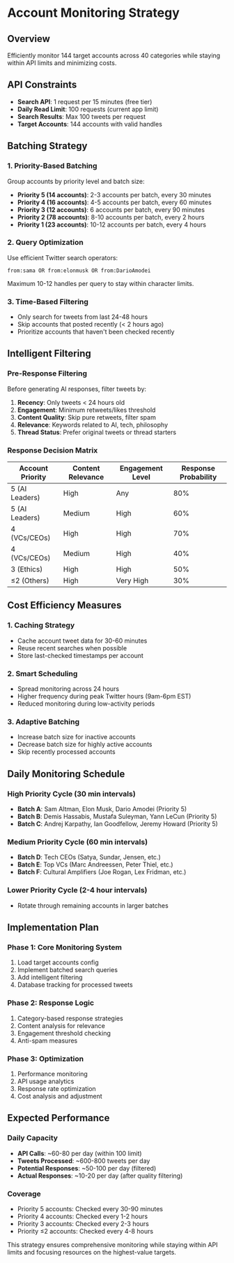 # Account Monitoring Strategy

## Overview
Efficiently monitor 144 target accounts across 40 categories while staying within API limits and minimizing costs.

## API Constraints
- **Search API**: 1 request per 15 minutes (free tier)
- **Daily Read Limit**: 100 requests (current app limit)
- **Search Results**: Max 100 tweets per request
- **Target Accounts**: 144 accounts with valid handles

## Batching Strategy

### 1. Priority-Based Batching
Group accounts by priority level and batch size:

- **Priority 5 (14 accounts)**: 2-3 accounts per batch, every 30 minutes
- **Priority 4 (16 accounts)**: 4-5 accounts per batch, every 60 minutes
- **Priority 3 (12 accounts)**: 6 accounts per batch, every 90 minutes
- **Priority 2 (78 accounts)**: 8-10 accounts per batch, every 2 hours
- **Priority 1 (23 accounts)**: 10-12 accounts per batch, every 4 hours

### 2. Query Optimization
Use efficient Twitter search operators:

```
from:sama OR from:elonmusk OR from:DarioAmodei
```

Maximum 10-12 handles per query to stay within character limits.

### 3. Time-Based Filtering
- Only search for tweets from last 24-48 hours
- Skip accounts that posted recently (< 2 hours ago)
- Prioritize accounts that haven't been checked recently

## Intelligent Filtering

### Pre-Response Filtering
Before generating AI responses, filter tweets by:

1. **Recency**: Only tweets < 24 hours old
2. **Engagement**: Minimum retweets/likes threshold
3. **Content Quality**: Skip pure retweets, filter spam
4. **Relevance**: Keywords related to AI, tech, philosophy
5. **Thread Status**: Prefer original tweets or thread starters

### Response Decision Matrix

| Account Priority | Content Relevance | Engagement Level | Response Probability |
|-----------------|-------------------|------------------|---------------------|
| 5 (AI Leaders)  | High             | Any              | 80%                 |
| 5 (AI Leaders)  | Medium           | High             | 60%                 |
| 4 (VCs/CEOs)    | High             | High             | 70%                 |
| 4 (VCs/CEOs)    | Medium           | High             | 40%                 |
| 3 (Ethics)      | High             | High             | 50%                 |
| ≤2 (Others)     | High             | Very High        | 30%                 |

## Cost Efficiency Measures

### 1. Caching Strategy
- Cache account tweet data for 30-60 minutes
- Reuse recent searches when possible
- Store last-checked timestamps per account

### 2. Smart Scheduling
- Spread monitoring across 24 hours
- Higher frequency during peak Twitter hours (9am-6pm EST)
- Reduced monitoring during low-activity periods

### 3. Adaptive Batching
- Increase batch size for inactive accounts
- Decrease batch size for highly active accounts
- Skip recently processed accounts

## Daily Monitoring Schedule

### High Priority Cycle (30 min intervals)
- **Batch A**: Sam Altman, Elon Musk, Dario Amodei (Priority 5)
- **Batch B**: Demis Hassabis, Mustafa Suleyman, Yann LeCun (Priority 5)
- **Batch C**: Andrej Karpathy, Ian Goodfellow, Jeremy Howard (Priority 5)

### Medium Priority Cycle (60 min intervals)
- **Batch D**: Tech CEOs (Satya, Sundar, Jensen, etc.)
- **Batch E**: Top VCs (Marc Andreessen, Peter Thiel, etc.)
- **Batch F**: Cultural Amplifiers (Joe Rogan, Lex Fridman, etc.)

### Lower Priority Cycle (2-4 hour intervals)
- Rotate through remaining accounts in larger batches

## Implementation Plan

### Phase 1: Core Monitoring System
1. Load target accounts config
2. Implement batched search queries
3. Add intelligent filtering
4. Database tracking for processed tweets

### Phase 2: Response Logic
1. Category-based response strategies
2. Content analysis for relevance
3. Engagement threshold checking
4. Anti-spam measures

### Phase 3: Optimization
1. Performance monitoring
2. API usage analytics
3. Response rate optimization
4. Cost analysis and adjustment

## Expected Performance

### Daily Capacity
- **API Calls**: ~60-80 per day (within 100 limit)
- **Tweets Processed**: ~600-800 tweets per day
- **Potential Responses**: ~50-100 per day (filtered)
- **Actual Responses**: ~10-20 per day (after quality filtering)

### Coverage
- Priority 5 accounts: Checked every 30-90 minutes
- Priority 4 accounts: Checked every 1-2 hours
- Priority 3 accounts: Checked every 2-3 hours
- Priority ≤2 accounts: Checked every 4-8 hours

This strategy ensures comprehensive monitoring while staying within API limits and focusing resources on the highest-value targets.